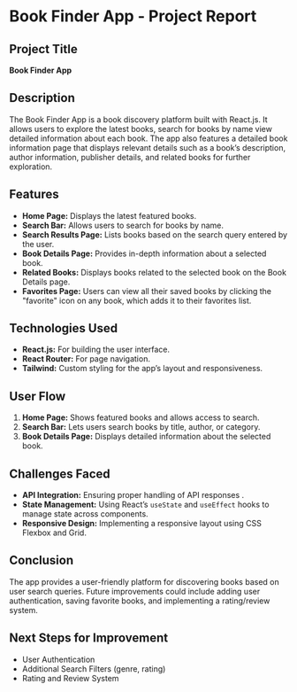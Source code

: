 # Book Finder App - Project Report

## Project Title

**Book Finder App**

## Description

The Book Finder App is a book discovery platform built with React.js. It allows users to explore the latest books, search for books by name view detailed information about each book. The app also features a detailed book information page that displays relevant details such as a book’s description, author information, publisher details, and related books for further exploration.

## Features

-  **Home Page:** Displays the latest featured books.
-  **Search Bar:** Allows users to search for books by name.
-  **Search Results Page:** Lists books based on the search query entered by the user.
-  **Book Details Page:** Provides in-depth information about a selected book.
-  **Related Books:** Displays books related to the selected book on the Book Details page.
-  **Favorites Page:** Users can view all their saved books by clicking the "favorite" icon on any book, which adds it to their favorites list.

## Technologies Used

-  **React.js:** For building the user interface.
-  **React Router:** For page navigation.
-  **Tailwind:** Custom styling for the app’s layout and responsiveness.

## User Flow

1. **Home Page:** Shows featured books and allows access to search.
2. **Search Bar:** Lets users search books by title, author, or category.
3. **Book Details Page:** Displays detailed information about the selected book.

## Challenges Faced

-  **API Integration:** Ensuring proper handling of API responses .
-  **State Management:** Using React’s `useState` and `useEffect` hooks to manage state across components.
-  **Responsive Design:** Implementing a responsive layout using CSS Flexbox and Grid.

## Conclusion

The app provides a user-friendly platform for discovering books based on user search queries. Future improvements could include adding user authentication, saving favorite books, and implementing a rating/review system.

## Next Steps for Improvement

-  User Authentication
-  Additional Search Filters (genre, rating)
-  Rating and Review System
